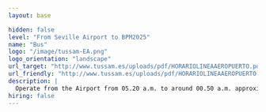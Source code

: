 ```yaml
---
layout: base

hidden: false
level: "From Seville Airport to BPM2025"
name: "Bus"
logo: "/image/tussam-EA.png"
logo_orientation: "landscape"
url_target: "http://www.tussam.es/uploads/pdf/HORARIOLINEAAEROPUERTO.pdf"
url_friendly: "http://www.tussam.es/uploads/pdf/HORARIOLINEAAEROPUERTO.pdf"
description: |
  Operate from the Airport from 05.20 a.m. to around 00.50 a.m. approximately. A single ticket costs 4 euros, round trip costs 6 euros. The journey time is approximately 35 minutes.
hiring: false
---
```

